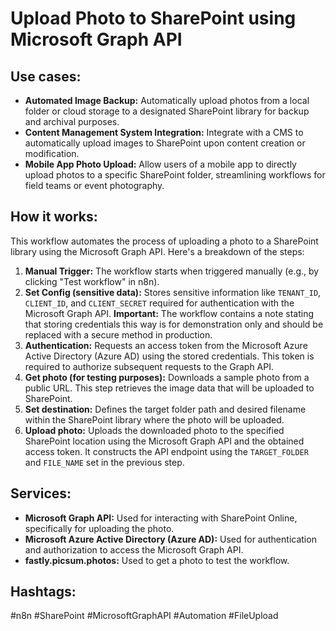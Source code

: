 # Upload Photo to SharePoint using Microsoft Graph API

## Use cases:

- **Automated Image Backup:** Automatically upload photos from a local folder or cloud storage to a designated SharePoint library for backup and archival purposes.
- **Content Management System Integration:** Integrate with a CMS to automatically upload images to SharePoint upon content creation or modification.
- **Mobile App Photo Upload:** Allow users of a mobile app to directly upload photos to a specific SharePoint folder, streamlining workflows for field teams or event photography.

## How it works:

This workflow automates the process of uploading a photo to a SharePoint library using the Microsoft Graph API. Here's a breakdown of the steps:

1.  **Manual Trigger:** The workflow starts when triggered manually (e.g., by clicking "Test workflow" in n8n).
2.  **Set Config (sensitive data):** Stores sensitive information like `TENANT_ID`, `CLIENT_ID`, and `CLIENT_SECRET` required for authentication with the Microsoft Graph API.  **Important:** The workflow contains a note stating that storing credentials this way is for demonstration only and should be replaced with a secure method in production.
3.  **Authentication:** Requests an access token from the Microsoft Azure Active Directory (Azure AD) using the stored credentials. This token is required to authorize subsequent requests to the Graph API.
4.  **Get photo (for testing purposes):** Downloads a sample photo from a public URL.  This step retrieves the image data that will be uploaded to SharePoint.
5.  **Set destination:** Defines the target folder path and desired filename within the SharePoint library where the photo will be uploaded.
6.  **Upload photo:** Uploads the downloaded photo to the specified SharePoint location using the Microsoft Graph API and the obtained access token. It constructs the API endpoint using the `TARGET_FOLDER` and `FILE_NAME` set in the previous step.

## Services:

-   **Microsoft Graph API:**  Used for interacting with SharePoint Online, specifically for uploading the photo.
-   **Microsoft Azure Active Directory (Azure AD):** Used for authentication and authorization to access the Microsoft Graph API.
-   **fastly.picsum.photos:** Used to get a photo to test the workflow.

## Hashtags:

#n8n #SharePoint #MicrosoftGraphAPI #Automation #FileUpload

